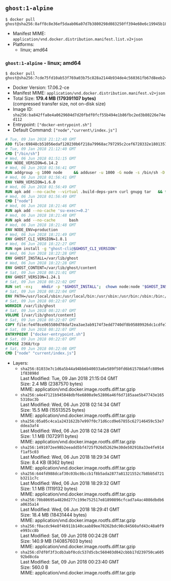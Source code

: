 ## `ghost:1-alpine`

```console
$ docker pull ghost@sha256:8aff8c8e36ef5daab06a07d7b3800298d083250ff394e60e6c19945b18d5a677
```

-	Manifest MIME: `application/vnd.docker.distribution.manifest.list.v2+json`
-	Platforms:
	-	linux; amd64

### `ghost:1-alpine` - linux; amd64

```console
$ docker pull ghost@sha256:7cde75fd10ab53f769a03b75c828a2144b934de4c560361fb67d8eeb241f700a
```

-	Docker Version: 17.06.2-ce
-	Manifest MIME: `application/vnd.docker.distribution.manifest.v2+json`
-	Total Size: **179.4 MB (179391107 bytes)**  
	(compressed transfer size, not on-disk size)
-	Image ID: `sha256:ba842ffa8e4a0629604d7d20fbdf0fcf55b494e1b86fbc2ed3b80226e74ed112`
-	Entrypoint: `["docker-entrypoint.sh"]`
-	Default Command: `["node","current\/index.js"]`

```dockerfile
# Tue, 09 Jan 2018 21:12:40 GMT
ADD file:69848cb51056edaf120230b6f218a79968ac797295c2cef6728332e1801357be in / 
# Tue, 09 Jan 2018 21:12:40 GMT
CMD ["/bin/sh"]
# Wed, 06 Jun 2018 01:51:15 GMT
ENV NODE_VERSION=6.14.2
# Wed, 06 Jun 2018 01:56:41 GMT
RUN addgroup -g 1000 node     && adduser -u 1000 -G node -s /bin/sh -D node     && apk add --no-cache         libstdc++     && apk add --no-cache --virtual .build-deps         binutils-gold         curl         g++         gcc         gnupg         libgcc         linux-headers         make         python   && for key in     94AE36675C464D64BAFA68DD7434390BDBE9B9C5     FD3A5288F042B6850C66B31F09FE44734EB7990E     71DCFD284A79C3B38668286BC97EC7A07EDE3FC1     DD8F2338BAE7501E3DD5AC78C273792F7D83545D     C4F0DFFF4E8C1A8236409D08E73BC641CC11F4C8     B9AE9905FFD7803F25714661B63B535A4C206CA9     56730D5401028683275BD23C23EFEFE93C4CFFFE     77984A986EBC2AA786BC0F66B01FBB92821C587A   ; do     gpg --keyserver hkp://p80.pool.sks-keyservers.net:80 --recv-keys "$key" ||     gpg --keyserver hkp://ipv4.pool.sks-keyservers.net --recv-keys "$key" ||     gpg --keyserver hkp://pgp.mit.edu:80 --recv-keys "$key" ;   done     && curl -fsSLO --compressed "https://nodejs.org/dist/v$NODE_VERSION/node-v$NODE_VERSION.tar.xz"     && curl -fsSLO --compressed "https://nodejs.org/dist/v$NODE_VERSION/SHASUMS256.txt.asc"     && gpg --batch --decrypt --output SHASUMS256.txt SHASUMS256.txt.asc     && grep " node-v$NODE_VERSION.tar.xz\$" SHASUMS256.txt | sha256sum -c -     && tar -xf "node-v$NODE_VERSION.tar.xz"     && cd "node-v$NODE_VERSION"     && ./configure     && make -j$(getconf _NPROCESSORS_ONLN)     && make install     && apk del .build-deps     && cd ..     && rm -Rf "node-v$NODE_VERSION"     && rm "node-v$NODE_VERSION.tar.xz" SHASUMS256.txt.asc SHASUMS256.txt
# Wed, 06 Jun 2018 01:56:41 GMT
ENV YARN_VERSION=1.6.0
# Wed, 06 Jun 2018 01:56:49 GMT
RUN apk add --no-cache --virtual .build-deps-yarn curl gnupg tar   && for key in     6A010C5166006599AA17F08146C2130DFD2497F5   ; do     gpg --keyserver hkp://p80.pool.sks-keyservers.net:80 --recv-keys "$key" ||     gpg --keyserver hkp://ipv4.pool.sks-keyservers.net --recv-keys "$key" ||     gpg --keyserver hkp://pgp.mit.edu:80 --recv-keys "$key" ;   done   && curl -fsSLO --compressed "https://yarnpkg.com/downloads/$YARN_VERSION/yarn-v$YARN_VERSION.tar.gz"   && curl -fsSLO --compressed "https://yarnpkg.com/downloads/$YARN_VERSION/yarn-v$YARN_VERSION.tar.gz.asc"   && gpg --batch --verify yarn-v$YARN_VERSION.tar.gz.asc yarn-v$YARN_VERSION.tar.gz   && mkdir -p /opt   && tar -xzf yarn-v$YARN_VERSION.tar.gz -C /opt/   && ln -s /opt/yarn-v$YARN_VERSION/bin/yarn /usr/local/bin/yarn   && ln -s /opt/yarn-v$YARN_VERSION/bin/yarnpkg /usr/local/bin/yarnpkg   && rm yarn-v$YARN_VERSION.tar.gz.asc yarn-v$YARN_VERSION.tar.gz   && apk del .build-deps-yarn
# Wed, 06 Jun 2018 01:56:49 GMT
CMD ["node"]
# Wed, 06 Jun 2018 18:21:46 GMT
RUN apk add --no-cache 'su-exec>=0.2'
# Wed, 06 Jun 2018 18:21:48 GMT
RUN apk add --no-cache 		bash
# Wed, 06 Jun 2018 18:21:48 GMT
ENV NODE_ENV=production
# Wed, 06 Jun 2018 18:21:49 GMT
ENV GHOST_CLI_VERSION=1.8.1
# Wed, 06 Jun 2018 18:22:27 GMT
RUN npm install -g "ghost-cli@$GHOST_CLI_VERSION"
# Wed, 06 Jun 2018 18:22:28 GMT
ENV GHOST_INSTALL=/var/lib/ghost
# Wed, 06 Jun 2018 18:22:28 GMT
ENV GHOST_CONTENT=/var/lib/ghost/content
# Sat, 09 Jun 2018 00:21:01 GMT
ENV GHOST_VERSION=1.24.1
# Sat, 09 Jun 2018 00:22:02 GMT
RUN set -ex; 	mkdir -p "$GHOST_INSTALL"; 	chown node:node "$GHOST_INSTALL"; 		su-exec node ghost install "$GHOST_VERSION" --db sqlite3 --no-prompt --no-stack --no-setup --dir "$GHOST_INSTALL"; 		cd "$GHOST_INSTALL"; 	su-exec node ghost config --ip 0.0.0.0 --port 2368 --no-prompt --db sqlite3 --url http://localhost:2368 --dbpath "$GHOST_CONTENT/data/ghost.db"; 	su-exec node ghost config paths.contentPath "$GHOST_CONTENT"; 		su-exec node ln -s config.production.json "$GHOST_INSTALL/config.development.json"; 	readlink -f "$GHOST_INSTALL/config.development.json"; 		mv "$GHOST_CONTENT" "$GHOST_INSTALL/content.orig"; 	mkdir -p "$GHOST_CONTENT"; 	chown node:node "$GHOST_CONTENT"; 		"$GHOST_INSTALL/current/node_modules/knex-migrator/bin/knex-migrator" --version
# Sat, 09 Jun 2018 00:22:04 GMT
ENV PATH=/usr/local/sbin:/usr/local/bin:/usr/sbin:/usr/bin:/sbin:/bin:/var/lib/ghost/current/node_modules/knex-migrator/bin
# Sat, 09 Jun 2018 00:22:07 GMT
WORKDIR /var/lib/ghost
# Sat, 09 Jun 2018 00:22:07 GMT
VOLUME [/var/lib/ghost/content]
# Sat, 09 Jun 2018 00:22:07 GMT
COPY file:fe4f8ce065580d78daf2ea3ae3ab9174f3edd7740df8b95889926dc1cdfe77b0 in /usr/local/bin 
# Sat, 09 Jun 2018 00:22:07 GMT
ENTRYPOINT ["docker-entrypoint.sh"]
# Sat, 09 Jun 2018 00:22:07 GMT
EXPOSE 2368/tcp
# Sat, 09 Jun 2018 00:22:08 GMT
CMD ["node" "current/index.js"]
```

-	Layers:
	-	`sha256:81033e7c1d6a5b44a94bb6b40033a6e589f50fd6b61578da6fc809e61f83898d`  
		Last Modified: Tue, 09 Jan 2018 21:15:04 GMT  
		Size: 2.4 MB (2387570 bytes)  
		MIME: application/vnd.docker.image.rootfs.diff.tar.gzip
	-	`sha256:a4e47121b945848dbf6e6800a9e52806a46f6d7185aae5b47743e1655310ac3b`  
		Last Modified: Wed, 06 Jun 2018 02:14:34 GMT  
		Size: 15.5 MB (15513525 bytes)  
		MIME: application/vnd.docker.image.rootfs.diff.tar.gzip
	-	`sha256:05a05c4ca1a2431622b7e997f0c71d6ccd9e67855c627146459c53e7ddea3af4`  
		Last Modified: Wed, 06 Jun 2018 02:14:28 GMT  
		Size: 1.1 MB (1072911 bytes)  
		MIME: application/vnd.docker.image.rootfs.diff.tar.gzip
	-	`sha256:1491072ee98b2eeadd5bf4725f926d52629e30de502918a33e4fe914f1af5c03`  
		Last Modified: Wed, 06 Jun 2018 18:29:34 GMT  
		Size: 8.4 KB (8362 bytes)  
		MIME: application/vnd.docker.image.rootfs.diff.tar.gzip
	-	`sha256:644fd988dcaf30c03bc0bccb1f8b5ada2877a81321552c7b8bb5d721b3211c7c`  
		Last Modified: Wed, 06 Jun 2018 18:29:32 GMT  
		Size: 1.1 MB (1119132 bytes)  
		MIME: application/vnd.docker.image.rootfs.diff.tar.gzip
	-	`sha256:70b80695a4820d277c199e752517e81890896cfcad7a4ac4086dbdb6a0635a14`  
		Last Modified: Wed, 06 Jun 2018 18:29:41 GMT  
		Size: 18.4 MB (18431444 bytes)  
		MIME: application/vnd.docker.image.rootfs.diff.tar.gzip
	-	`sha256:f0acdc94e8f4b911b140caab89ee70262bdc98c84560afd43c48a0f9e993cc8b`  
		Last Modified: Sat, 09 Jun 2018 00:24:28 GMT  
		Size: 140.9 MB (140857603 bytes)  
		MIME: application/vnd.docker.image.rootfs.diff.tar.gzip
	-	`sha256:d7df0f3f3cdb3abf0cdc537d5cbc560403d042cbbb17d239750ca60592bd8cda`  
		Last Modified: Sat, 09 Jun 2018 00:23:40 GMT  
		Size: 560.0 B  
		MIME: application/vnd.docker.image.rootfs.diff.tar.gzip
